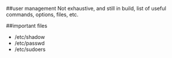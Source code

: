 ##user management
Not exhaustive, and still in build, list of useful commands, options, files, etc.


##important files
- /etc/shadow
- /etc/passwd
- /etc/sudoers



